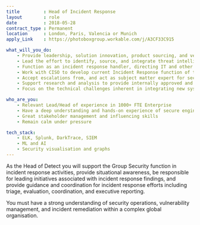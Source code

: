 ```yaml
---
title         : Head of Incident Response
layout        : role
date          : 2018-05-28
contract_type : Permanent
location      : London, Paris, Valencia or Munich
apply_Link    : https://photoboxgroup.workable.com/j/A3CF33C915

what_will_you_do:
    - Provide leadership, solution innovation, product sourcing, and vendor relationship management to deliver situational awareness
    - Lead the effort to identify, source, and integrate threat intelligence and situational awareness services
    - Function as an incident response handler, directing IT and other departments during security incidents, including evidence preservation, corrective action, and preventive actions
    - Work with CISO to develop current Incident Response function of the organisation, assisting the security team during a security incident situation
    - Accept escalations from, and act as subject matter expert for security operations, vulnerability management, and threat intelligence teams as items transition to incident response
    - Support research and analysis to provide internally approved and provisioned cyberspace situational awareness capabilities
    - Focus on the technical challenges inherent in integrating new systems, components, facilities, and applications

who_are_you:
    - Relevant Lead/Head of experience in 1000+ FTE Enterprise
    - Have a deep understanding and hands-on experience of secure engineering principles
    - Great stakeholder management and influencing skills
    - Remain calm under pressure

tech_stack:
    - ELK, Splunk, DarkTrace, SIEM
    - ML and AI
    - Security visualisation and graphs
---
```


As the Head of Detect you will support the Group Security function in incident response activities, provide situational awareness, be responsible for leading initiatives associated with incident response findings, and provide guidance and coordination for incident response efforts including triage, evaluation, coordination, and executive reporting.

You must have a strong understanding of security operations, vulnerability management, and incident remediation within a complex global organisation.

